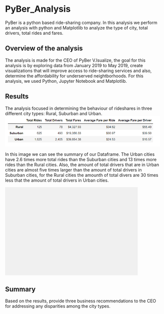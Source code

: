 # PyBer_Analysis
PyBer is a python based ride-sharing company. In this analysis we perform an analysis with python and Matplotlib to analyze the type of city, total drivers, total rides and fares.

## Overview of the analysis

The analysis is made for the CEO of PyBer V.Isualize, the goal for this analysis is by exploring data from January 2019 to May 2019, create visualizations that will improve access to ride-sharing services and also, determine the affordability for underserved neightborhoods.
For this analysis, we used Python, Jupyter Notebook and Matplotlib.

## Results
The analysis focused in determining the behaviour of rideshares in three different city types: Rural, Suburban and Urban.
![Summary](https://github.com/kplazascp/PyBer_Analysis/blob/main/Summary_df.PNG)

In this image we can see the summary of our Dataframe. The Urban cities have 2.6 times more total rides than the Suburban cities and 13 times more rides than the Rural cities. 
Also, the amount of total drivers that are in Urban cities are almost five times larger than the amount of total drivers in Suburban cities, for the Rural cities the amounth of total divers are 30 times less that the amount of total drivers in Urban cities.

![Fare_summary](https://github.com/kplazascp/PyBer_Analysis/blob/main/PyBer_fare_summary.png)




## Summary
Based on the results, provide three business recommendations to the CEO for addressing any disparities among the city types.
